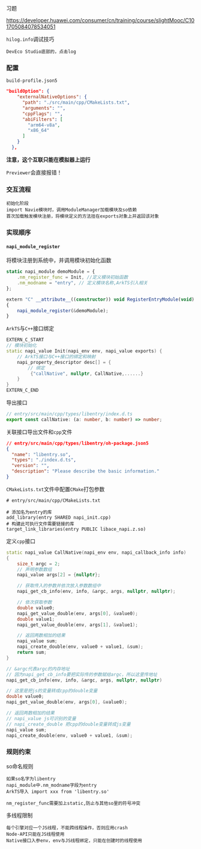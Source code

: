 习题

https://developer.huawei.com/consumer/cn/training/course/slightMooc/C101705084078534051



`hilog.info`调试技巧

```
DevEco Studio底部的，点击log
```



### 配置

`build-profile.json5`

```json
"buildOption": {
    "externalNativeOptions": {
      "path": "./src/main/cpp/CMakeLists.txt",
      "arguments": "",
      "cppFlags": "",
      "abiFilters": [
        "arm64-v8a",
        "x86_64"
      ]
    }
  },
```



**注意，这个互联只能在模拟器上运行**

`Previewer`会直接报错！



### 交互流程

```
初始化阶段
import Navie模块时，调用ModuleManager加载模块及so依赖
首次加载触发模块注册，将模块定义的方法挂在exports对象上并返回该对象
```



### 实现顺序

#### `napi_module_register`

将模块注册到系统中，并调用模块初始化函数

```typescript
static napi_module demoModule = {
    .nm_register_func = Init, //定义模块初始函数
    .nm_modname = "entry", // 定义模块名称,ArkTS引入相关
};

extern "C" __attribute__((constructor)) void RegisterEntryModule(void)
{
    napi_module_register(&demoModule);
}
```



`ArkTS`与`C++`接口绑定

```c++
EXTERN_C_START
// 模块初始化
static napi_value Init(napi_env env, napi_value exports) {
    // ArkTS接口与C++接口的绑定和映射
    napi_property_descriptor desc[] = {
    	// 绑定
    	 {"callNative", nullptr, CallNative,......}
    }
}
EXTERN_C_END
```



导出接口

```typescript
// entry/src/main/cpp/types/libentry/index.d.ts
export const callNative: (a: number, b: number) => number;
```



关联接口导出文件和`cpp`文件

```json
// entry/src/main/cpp/types/libentry/oh-package.json5
{
  "name": "libentry.so",
  "types": "./index.d.ts",
  "version": "",
  "description": "Please describe the basic information."
}
```



`CMakeLists.txt`文件中配置`CMake`打包参数

```
# entry/src/main/cpp/CMakeLists.txt

# 添加名为entry的库
add_library(entry SHARED napi_init.cpp)
# 构建此可执行文件需要链接的库
target_link_libraries(entry PUBLIC libace_napi.z.so)
```



定义`cpp`接口

```c++
static napi_value CallNative(napi_env env, napi_callback_info info)
{
    size_t argc = 2;
    // 声明参数数组
    napi_value args[2] = {nullptr};

    // 获取传入的参数并依次放入参数数组中
    napi_get_cb_info(env, info, &argc, args, nullptr, nullptr);

    // 依次获取参数
    double value0;
    napi_get_value_double(env, args[0], &value0);
    double value1;
    napi_get_value_double(env, args[1], &value1);

    // 返回两数相加的结果
    napi_value sum;
    napi_create_double(env, value0 + value1, &sum);
    return sum;
}
```



```c++
// &argc代表argc的内存地址
// 因为napi_get_cb_info要把实际传的参数赋给argc，所以这里传地址
napi_get_cb_info(env, info, &argc, args, nullptr, nullptr)
```



```c++
// 这里是把js的变量转成cpp的double变量
double value0;
napi_get_value_double(env, args[0], &value0);
```



```c++
// 返回两数相加的结果
// napi_value js可识别的变量
// napi_create_double 把cpp的double变量转成js变量
napi_value sum;
napi_create_double(env, value0 + value1, &sum);
```



### 规则约束

so命名规则

```
如果so名字为libentry
napi_module中.nm_modname字段为entry
ArkTS导入 import xxx from 'libentry.so'
```



```
nm_register_func需要加上static,防止与其他so里的符号冲突
```



多线程限制

```
每个引擎对应一个JS线程，不能跨线程操作，否则应用crash
Node-API只能在JS线程使用
Native接口入参env，env与JS线程绑定，只能在创建时的线程使用
```

